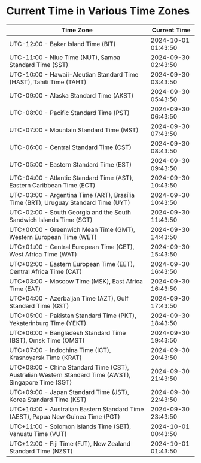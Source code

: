 # Current Time in Various Time Zones

| Time Zone | Current Time |
|-----------|--------------|
| UTC-12:00 - Baker Island Time (BIT) | 2024-10-01 01:43:50 |
| UTC-11:00 - Niue Time (NUT), Samoa Standard Time (SST) | 2024-09-30 02:43:50 |
| UTC-10:00 - Hawaii-Aleutian Standard Time (HAST), Tahiti Time (TAHT) | 2024-09-30 03:43:50 |
| UTC-09:00 - Alaska Standard Time (AKST) | 2024-09-30 05:43:50 |
| UTC-08:00 - Pacific Standard Time (PST) | 2024-09-30 06:43:50 |
| UTC-07:00 - Mountain Standard Time (MST) | 2024-09-30 07:43:50 |
| UTC-06:00 - Central Standard Time (CST) | 2024-09-30 08:43:50 |
| UTC-05:00 - Eastern Standard Time (EST) | 2024-09-30 09:43:50 |
| UTC-04:00 - Atlantic Standard Time (AST), Eastern Caribbean Time (ECT) | 2024-09-30 10:43:50 |
| UTC-03:00 - Argentina Time (ART), Brasília Time (BRT), Uruguay Standard Time (UYT) | 2024-09-30 10:43:50 |
| UTC-02:00 - South Georgia and the South Sandwich Islands Time (SGT) | 2024-09-30 11:43:50 |
| UTC±00:00 - Greenwich Mean Time (GMT), Western European Time (WET) | 2024-09-30 14:43:50 |
| UTC+01:00 - Central European Time (CET), West Africa Time (WAT) | 2024-09-30 15:43:50 |
| UTC+02:00 - Eastern European Time (EET), Central Africa Time (CAT) | 2024-09-30 16:43:50 |
| UTC+03:00 - Moscow Time (MSK), East Africa Time (EAT) | 2024-09-30 16:43:50 |
| UTC+04:00 - Azerbaijan Time (AZT), Gulf Standard Time (GST) | 2024-09-30 17:43:50 |
| UTC+05:00 - Pakistan Standard Time (PKT), Yekaterinburg Time (YEKT) | 2024-09-30 18:43:50 |
| UTC+06:00 - Bangladesh Standard Time (BST), Omsk Time (OMST) | 2024-09-30 19:43:50 |
| UTC+07:00 - Indochina Time (ICT), Krasnoyarsk Time (KRAT) | 2024-09-30 20:43:50 |
| UTC+08:00 - China Standard Time (CST), Australian Western Standard Time (AWST), Singapore Time (SGT) | 2024-09-30 21:43:50 |
| UTC+09:00 - Japan Standard Time (JST), Korea Standard Time (KST) | 2024-09-30 22:43:50 |
| UTC+10:00 - Australian Eastern Standard Time (AEST), Papua New Guinea Time (PGT) | 2024-09-30 23:43:50 |
| UTC+11:00 - Solomon Islands Time (SBT), Vanuatu Time (VUT) | 2024-10-01 00:43:50 |
| UTC+12:00 - Fiji Time (FJT), New Zealand Standard Time (NZST) | 2024-10-01 01:43:50 |
